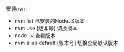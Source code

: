 安装nvm
-  nvm list 已安装的NodeJS版本
-  nvm use [版本号] 切换版本
-  node -v 查看版本
-  nvm alias default [版本号] 切换全局默认版本